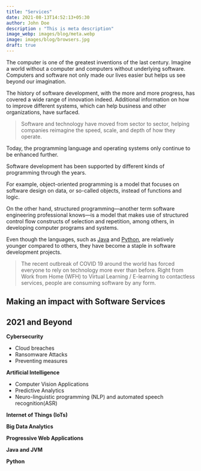 ```yaml
---
title: "Services"
date: 2021-08-13T14:52:13+05:30
author: John Doe
description : "This is meta description"
image_webp: images/blog/meta.webp
image: images/blog/browsers.jpg
draft: true
---
```


The computer is one of the greatest inventions of the last century. Imagine a world without a computer and computers without underlying software. Computers and software not only made our lives easier but helps us see beyond our imagination.

The history of software development, with the more and more progress, has covered a wide range of innovation indeed. Additional information on how to improve different systems, which can help business and other organizations, have surfaced. 

> Software and technology have moved from sector to sector, helping companies reimagine the speed, scale, and depth of how they operate.

Today, the programming language and operating systems only continue to be enhanced further.

Software development has been supported by different kinds of programming through the years.

For example, object-oriented programming is a model that focuses on software design on data, or so-called objects, instead of functions and logic.  

On the other hand, structured programming—another term software engineering professional knows—is a model that makes use of structured control flow constructs of selection and repetition, among others, in developing computer programs and systems.

Even though the languages, such as [Java](https://www.java.com/en/) and [Python](https://www.python.org/), are relatively younger compared to others, they have become a staple in software development projects.

> The recent outbreak of COVID 19 around the world has forced everyone to rely on technology more ever than before. Right from Work from Home (WFH) to Virtual Learning / E-learning to contactless services, people are consuming software by any form.

## Making an impact with Software Services


## 2021 and Beyond

**Cybersecurity**

 - Cloud breaches
 - Ransomware Attacks
 - Preventing measures

 **Artificial Intelligence**
 
 - Computer Vision Applications
 - Predictive Analytics
 - Neuro-linguistic programming (NLP) and automated speech recognition(ASR)

**Internet of Things (IoTs)** 

**Big Data Analytics**

**Progressive Web Applications**

**Java and JVM**

**Python**